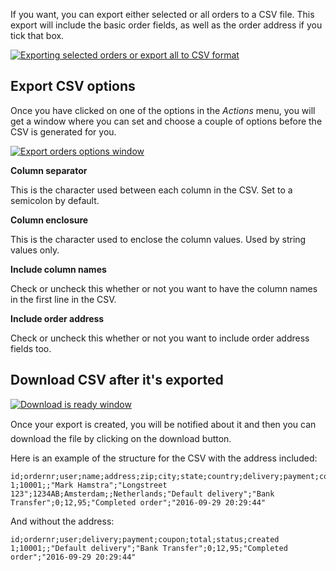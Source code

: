 If you want, you can export either selected or all orders to a CSV file. This export will include the basic order fields, as well as the order address if you tick that box. 

[ ![Exporting selected orders or export all to CSV format](https://assets.modmore.com/uploads/2015/12/orders_export_csv_1.png)](https://assets.modmore.com/uploads/2015/12/orders_export_csv_1.png "Exporting selected orders or export all to CSV format")

## Export CSV options

Once you have clicked on one of the options in the _Actions_ menu, you will get a window where you can set and choose a couple of options before the CSV is generated for you.

[ ![Export orders options window](https://assets.modmore.com/uploads/2015/12/orders_export_csv_options_window.png)](https://assets.modmore.com/uploads/2015/12/orders_export_csv_options_window.png "Export orders options window")

**Column separator**

This is the character used between each column in the CSV. Set to a semicolon by default.

**Column enclosure**

This is the character used to enclose the column values. Used by string values only.

**Include column names**

Check or uncheck this whether or not you want to have the column names in the first line in the CSV.

**Include order address**

Check or uncheck this whether or not you want to include order address fields too.

## Download CSV after it's exported

[ ![Download is ready window](https://assets.modmore.com/uploads/2015/12/orders_export_csv_download.png)](https://assets.modmore.com/uploads/2015/12/orders_export_csv_download.png "Download is ready window")

Once your export is created, you will be notified about it and then you can download the file by clicking on the download button.

Here is an example of the structure for the CSV with the address included:

```` csv
id;ordernr;user;name;address;zip;city;state;country;delivery;payment;coupon;total;status;created
1;10001;;"Mark Hamstra";"Longstreet 123";1234AB;Amsterdam;;Netherlands;"Default delivery";"Bank Transfer";0;12,95;"Completed order";"2016-09-29 20:29:44"
````

And without the address:

```` csv
id;ordernr;user;delivery;payment;coupon;total;status;created
1;10001;;"Default delivery";"Bank Transfer";0;12,95;"Completed order";"2016-09-29 20:29:44"
````